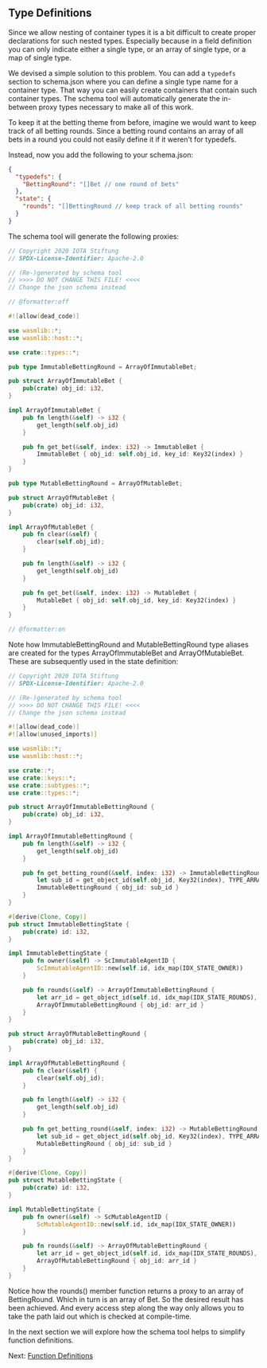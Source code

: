 ## Type Definitions

Since we allow nesting of container types it is a bit difficult to create proper
declarations for such nested types. Especially because in a field definition you can only
indicate either a single type, or an array of single type, or a map of single type.

We devised a simple solution to this problem. You can add a `typedefs` section to
schema.json where you can define a single type name for a container type. That way you can
easily create containers that contain such container types. The schema tool will
automatically generate the in-between proxy types necessary to make all of this work.

To keep it at the betting theme from before, imagine we would want to keep track of all
betting rounds. Since a betting round contains an array of all bets in a round you could
not easily define it if it weren't for typedefs.

Instead, now you add the following to your schema.json:

```json
{
  "typedefs": {
    "BettingRound": "[]Bet // one round of bets"
  },
  "state": {
    "rounds": "[]BettingRound // keep track of all betting rounds"
  }
}
```

The schema tool will generate the following proxies:

```rust
// Copyright 2020 IOTA Stiftung
// SPDX-License-Identifier: Apache-2.0

// (Re-)generated by schema tool
// >>>> DO NOT CHANGE THIS FILE! <<<<
// Change the json schema instead

// @formatter:off

#![allow(dead_code)]

use wasmlib::*;
use wasmlib::host::*;

use crate::types::*;

pub type ImmutableBettingRound = ArrayOfImmutableBet;

pub struct ArrayOfImmutableBet {
    pub(crate) obj_id: i32,
}

impl ArrayOfImmutableBet {
    pub fn length(&self) -> i32 {
        get_length(self.obj_id)
    }

    pub fn get_bet(&self, index: i32) -> ImmutableBet {
        ImmutableBet { obj_id: self.obj_id, key_id: Key32(index) }
    }
}

pub type MutableBettingRound = ArrayOfMutableBet;

pub struct ArrayOfMutableBet {
    pub(crate) obj_id: i32,
}

impl ArrayOfMutableBet {
    pub fn clear(&self) {
        clear(self.obj_id);
    }

    pub fn length(&self) -> i32 {
        get_length(self.obj_id)
    }

    pub fn get_bet(&self, index: i32) -> MutableBet {
        MutableBet { obj_id: self.obj_id, key_id: Key32(index) }
    }
}

// @formatter:on
```

Note how ImmutableBettingRound and MutableBettingRound type aliases are created for the
types ArrayOfImmutableBet and ArrayOfMutableBet. These are subsequently used in the state
definition:

```rust
// Copyright 2020 IOTA Stiftung
// SPDX-License-Identifier: Apache-2.0

// (Re-)generated by schema tool
// >>>> DO NOT CHANGE THIS FILE! <<<<
// Change the json schema instead

#![allow(dead_code)]
#![allow(unused_imports)]

use wasmlib::*;
use wasmlib::host::*;

use crate::*;
use crate::keys::*;
use crate::subtypes::*;
use crate::types::*;

pub struct ArrayOfImmutableBettingRound {
    pub(crate) obj_id: i32,
}

impl ArrayOfImmutableBettingRound {
    pub fn length(&self) -> i32 {
        get_length(self.obj_id)
    }

    pub fn get_betting_round(&self, index: i32) -> ImmutableBettingRound {
        let sub_id = get_object_id(self.obj_id, Key32(index), TYPE_ARRAY | TYPE_BYTES)
        ImmutableBettingRound { obj_id: sub_id }
    }
}

#[derive(Clone, Copy)]
pub struct ImmutableBettingState {
    pub(crate) id: i32,
}

impl ImmutableBettingState {
    pub fn owner(&self) -> ScImmutableAgentID {
        ScImmutableAgentID::new(self.id, idx_map(IDX_STATE_OWNER))
    }

    pub fn rounds(&self) -> ArrayOfImmutableBettingRound {
        let arr_id = get_object_id(self.id, idx_map(IDX_STATE_ROUNDS), TYPE_ARRAY | TYPE_BYTES);
        ArrayOfImmutableBettingRound { obj_id: arr_id }
    }
}

pub struct ArrayOfMutableBettingRound {
    pub(crate) obj_id: i32,
}

impl ArrayOfMutableBettingRound {
    pub fn clear(&self) {
        clear(self.obj_id);
    }

    pub fn length(&self) -> i32 {
        get_length(self.obj_id)
    }

    pub fn get_betting_round(&self, index: i32) -> MutableBettingRound {
        let sub_id = get_object_id(self.obj_id, Key32(index), TYPE_ARRAY | TYPE_BYTES)
        MutableBettingRound { obj_id: sub_id }
    }
}

#[derive(Clone, Copy)]
pub struct MutableBettingState {
    pub(crate) id: i32,
}

impl MutableBettingState {
    pub fn owner(&self) -> ScMutableAgentID {
        ScMutableAgentID::new(self.id, idx_map(IDX_STATE_OWNER))
    }

    pub fn rounds(&self) -> ArrayOfMutableBettingRound {
        let arr_id = get_object_id(self.id, idx_map(IDX_STATE_ROUNDS), TYPE_ARRAY | TYPE_BYTES);
        ArrayOfMutableBettingRound { obj_id: arr_id }
    }
}
```

Notice how the rounds() member function returns a proxy to an array of BettingRound. Which
in turn is an array of Bet. So the desired result has been achieved. And every access step
along the way only allows you to take the path laid out which is checked at compile-time.

In the next section we will explore how the schema tool helps to simplify function
definitions.

Next: [Function Definitions](Funcs.md)
